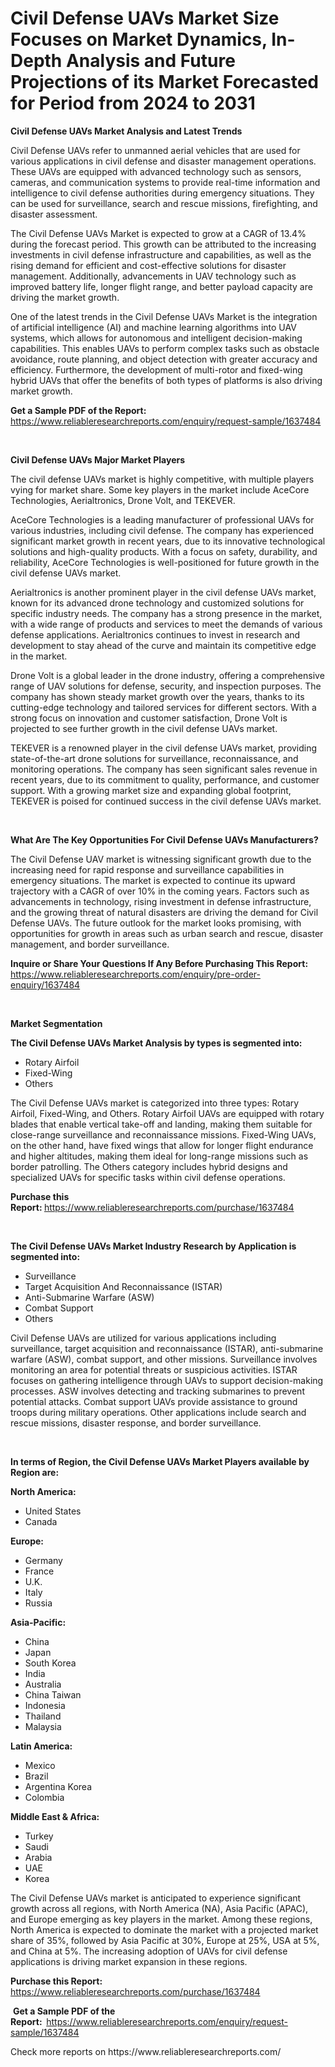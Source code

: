 <p><h1>Civil Defense UAVs Market Size Focuses on Market Dynamics, In-Depth Analysis and Future Projections of its Market Forecasted for Period from 2024 to 2031</h1></p><p><strong>Civil Defense UAVs Market Analysis and Latest Trends</strong></p>
<p><p>Civil Defense UAVs refer to unmanned aerial vehicles that are used for various applications in civil defense and disaster management operations. These UAVs are equipped with advanced technology such as sensors, cameras, and communication systems to provide real-time information and intelligence to civil defense authorities during emergency situations. They can be used for surveillance, search and rescue missions, firefighting, and disaster assessment.</p><p>The Civil Defense UAVs Market is expected to grow at a CAGR of 13.4% during the forecast period. This growth can be attributed to the increasing investments in civil defense infrastructure and capabilities, as well as the rising demand for efficient and cost-effective solutions for disaster management. Additionally, advancements in UAV technology such as improved battery life, longer flight range, and better payload capacity are driving the market growth.</p><p>One of the latest trends in the Civil Defense UAVs Market is the integration of artificial intelligence (AI) and machine learning algorithms into UAV systems, which allows for autonomous and intelligent decision-making capabilities. This enables UAVs to perform complex tasks such as obstacle avoidance, route planning, and object detection with greater accuracy and efficiency. Furthermore, the development of multi-rotor and fixed-wing hybrid UAVs that offer the benefits of both types of platforms is also driving market growth.</p></p>
<p><strong>Get a Sample PDF of the Report:&nbsp;</strong> <a href="https://www.reliableresearchreports.com/enquiry/request-sample/1637484">https://www.reliableresearchreports.com/enquiry/request-sample/1637484</a></p>
<p>&nbsp;</p>
<p><strong>Civil Defense UAVs Major Market Players</strong></p>
<p><p>The civil defense UAVs market is highly competitive, with multiple players vying for market share. Some key players in the market include AceCore Technologies, Aerialtronics, Drone Volt, and TEKEVER.</p><p>AceCore Technologies is a leading manufacturer of professional UAVs for various industries, including civil defense. The company has experienced significant market growth in recent years, due to its innovative technological solutions and high-quality products. With a focus on safety, durability, and reliability, AceCore Technologies is well-positioned for future growth in the civil defense UAVs market.</p><p>Aerialtronics is another prominent player in the civil defense UAVs market, known for its advanced drone technology and customized solutions for specific industry needs. The company has a strong presence in the market, with a wide range of products and services to meet the demands of various defense applications. Aerialtronics continues to invest in research and development to stay ahead of the curve and maintain its competitive edge in the market.</p><p>Drone Volt is a global leader in the drone industry, offering a comprehensive range of UAV solutions for defense, security, and inspection purposes. The company has shown steady market growth over the years, thanks to its cutting-edge technology and tailored services for different sectors. With a strong focus on innovation and customer satisfaction, Drone Volt is projected to see further growth in the civil defense UAVs market.</p><p>TEKEVER is a renowned player in the civil defense UAVs market, providing state-of-the-art drone solutions for surveillance, reconnaissance, and monitoring operations. The company has seen significant sales revenue in recent years, due to its commitment to quality, performance, and customer support. With a growing market size and expanding global footprint, TEKEVER is poised for continued success in the civil defense UAVs market.</p></p>
<p>&nbsp;</p>
<p><strong>What Are The Key Opportunities For Civil Defense UAVs Manufacturers?</strong></p>
<p><p>The Civil Defense UAV market is witnessing significant growth due to the increasing need for rapid response and surveillance capabilities in emergency situations. The market is expected to continue its upward trajectory with a CAGR of over 10% in the coming years. Factors such as advancements in technology, rising investment in defense infrastructure, and the growing threat of natural disasters are driving the demand for Civil Defense UAVs. The future outlook for the market looks promising, with opportunities for growth in areas such as urban search and rescue, disaster management, and border surveillance.</p></p>
<p><strong>Inquire or Share Your Questions If Any Before Purchasing This Report:</strong> <a href="https://www.reliableresearchreports.com/enquiry/pre-order-enquiry/1637484">https://www.reliableresearchreports.com/enquiry/pre-order-enquiry/1637484</a></p>
<p>&nbsp;</p>
<p><strong>Market Segmentation</strong></p>
<p><strong>The Civil Defense UAVs Market Analysis by types is segmented into:</strong></p>
<p><ul><li>Rotary Airfoil</li><li>Fixed-Wing</li><li>Others</li></ul></p>
<p><p>The Civil Defense UAVs market is categorized into three types: Rotary Airfoil, Fixed-Wing, and Others. Rotary Airfoil UAVs are equipped with rotary blades that enable vertical take-off and landing, making them suitable for close-range surveillance and reconnaissance missions. Fixed-Wing UAVs, on the other hand, have fixed wings that allow for longer flight endurance and higher altitudes, making them ideal for long-range missions such as border patrolling. The Others category includes hybrid designs and specialized UAVs for specific tasks within civil defense operations.</p></p>
<p><strong>Purchase this Report:&nbsp;</strong><a href="https://www.reliableresearchreports.com/purchase/1637484">https://www.reliableresearchreports.com/purchase/1637484</a></p>
<p>&nbsp;</p>
<p><strong>The Civil Defense UAVs Market Industry Research by Application is segmented into:</strong></p>
<p><ul><li>Surveillance</li><li>Target Acquisition And Reconnaissance (ISTAR)</li><li>Anti-Submarine Warfare (ASW)</li><li>Combat Support</li><li>Others</li></ul></p>
<p><p>Civil Defense UAVs are utilized for various applications including surveillance, target acquisition and reconnaissance (ISTAR), anti-submarine warfare (ASW), combat support, and other missions. Surveillance involves monitoring an area for potential threats or suspicious activities. ISTAR focuses on gathering intelligence through UAVs to support decision-making processes. ASW involves detecting and tracking submarines to prevent potential attacks. Combat support UAVs provide assistance to ground troops during military operations. Other applications include search and rescue missions, disaster response, and border surveillance.</p></p>
<p>&nbsp;</p>
<p><strong>In terms of Region, the Civil Defense UAVs Market Players available by Region are:</strong></p>
<p>
    <p> <strong> North America: </strong>
        <ul>
            <li>United States</li>
            <li>Canada</li>
        </ul>
        </p> 
    <p> <strong> Europe: </strong>
        <ul>
            <li>Germany</li>
            <li>France</li>
            <li>U.K.</li>
            <li>Italy</li>
            <li>Russia</li>
        </ul>
        </p> 
    <p> <strong> Asia-Pacific: </strong>
        <ul>
            <li>China</li>
            <li>Japan</li>
            <li>South Korea</li>
            <li>India</li>
            <li>Australia</li>
            <li>China Taiwan</li>
            <li>Indonesia</li>
            <li>Thailand</li>
            <li>Malaysia</li>
        </ul>
        </p> 
    <p> <strong> Latin America: </strong>
        <ul>
            <li>Mexico</li>
            <li>Brazil</li>
            <li>Argentina Korea</li>
            <li>Colombia</li>
        </ul>
        </p> 
    <p> <strong> Middle East & Africa: </strong>
        <ul>
            <li>Turkey</li>
            <li>Saudi</li>
            <li>Arabia</li>
            <li>UAE</li>
            <li>Korea</li>
        </ul>
    </p>
    </p>
<p><p>The Civil Defense UAVs market is anticipated to experience significant growth across all regions, with North America (NA), Asia Pacific (APAC), and Europe emerging as key players in the market. Among these regions, North America is expected to dominate the market with a projected market share of 35%, followed by Asia Pacific at 30%, Europe at 25%, USA at 5%, and China at 5%. The increasing adoption of UAVs for civil defense applications is driving market expansion in these regions.</p></p>
<p><strong>Purchase this Report: </strong><a href="https://www.reliableresearchreports.com/purchase/1637484">https://www.reliableresearchreports.com/purchase/1637484</a></p>
<p>&nbsp;<strong>Get a Sample PDF of the Report:&nbsp;&nbsp;</strong><a href="https://www.reliableresearchreports.com/enquiry/request-sample/1637484">https://www.reliableresearchreports.com/enquiry/request-sample/1637484</a></p>
<p><strong></strong></p>
<p>Check more reports on https://www.reliableresearchreports.com/</p>